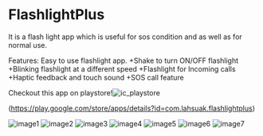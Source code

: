 # FlashlightPlus
It is a flash light app which is useful for sos condition and as well as for normal use.

Features:
Easy to use flashlight app.
+Shake to turn ON/OFF flashlight
+Blinking flashlight at a different speed
+Flashlight for Incoming calls
+Haptic feedback and touch sound
+SOS call feature

Checkout this app on playstore!![ic_playstore](https://user-images.githubusercontent.com/49050597/147382876-fa21f79f-45b7-4bcb-88a6-64b8c7438269.png)

(https://play.google.com/store/apps/details?id=com.lahsuak.flashlightplus)


![image1](https://user-images.githubusercontent.com/49050597/147363708-c1d86e19-ee94-4395-8dcf-11c16583ad8e.jpeg)
![image2](https://user-images.githubusercontent.com/49050597/147363710-40c0233e-b7b4-4fa6-b0f0-fc09988fca53.jpeg)
![image3](https://user-images.githubusercontent.com/49050597/147363711-c1a8ccf2-4471-4d4e-8850-2bf48c291f85.jpeg)
![image4](https://user-images.githubusercontent.com/49050597/147363712-91ec0503-f784-4fab-916e-e5a2b9270fbe.jpeg)
![image5](https://user-images.githubusercontent.com/49050597/147363713-5f8112ff-6917-4f5c-9d0e-e11f764336e4.jpeg)
![image6](https://user-images.githubusercontent.com/49050597/147363714-ed7eb091-cc0d-4dbc-854f-8ae8b72968dd.jpeg)
![image7](https://user-images.githubusercontent.com/49050597/147363715-67fbb089-4e42-45e4-8123-60f1775fd687.jpeg)
